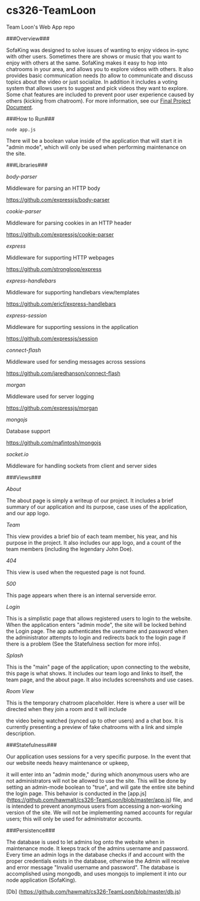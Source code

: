 # cs326-TeamLoon
Team Loon's Web App repo

###Overview###

 SofaKing was designed to solve issues of wanting to enjoy videos in-sync with other users. Sometimes there are shows or music that you want
 to enjoy with others at the same. SofaKing makes it easy to hop into chatrooms in your area, and allows you to explore videos with others.
 It also provides basic communication needs (to allow to communicate and discuss topics about the video or just socialize. In
 addition it includes a voting system that allows users to suggest and pick videos they want to explore. Some chat features are included to
 prevent poor user experience caused by others (kicking from chatroom). For more information, see our
 [Final Project Document](https://docs.google.com/document/d/10Ry11kDxrAS6hF58ACVqZ_flG4xd5b_fdzNJwG2IOEs/edit?usp=sharing).

###How to Run###

 ```
 node app.js
 ```

 There will be a boolean value inside of the application that will start it in "admin mode", which will only be used when performing maintenance
 on the site.

###Libraries###

 *body-parser*

 Middleware for parsing an HTTP body

 https://github.com/expressjs/body-parser

 *cookie-parser*

 Middleware for parsing cookies in an HTTP header

 https://github.com/expressjs/cookie-parser

 *express*

 Middleware for supporting HTTP webpages

 https://github.com/strongloop/express

 *express-handlebars*

 Middleware for supporting handlebars view/templates

 https://github.com/ericf/express-handlebars

 *express-session*

 Middleware for supporting sessions in the application

 https://github.com/expressjs/session

 *connect-flash*

 Middleware used for sending messages across sessions

 https://github.com/jaredhanson/connect-flash

 *morgan*

 Middleware used for server logging

 https://github.com/expressjs/morgan

 *mongojs*

 Database support

 https://github.com/mafintosh/mongojs

*socket.io*

Middleware for handling sockets from client and server sides

###Views###

 *About*

 The about page is simply a writeup of our project. It includes a brief summary of our application
 and its purpose, case uses of the application, and our app logo.

 *Team*

 This view provides a brief bio of each team member, his year, and his purpose in the project. It
 also includes our app logo, and a count of the team members (including the legendary John Doe).

 *404*

 This view is used when the requested page is not found.

 *500*

 This page appears when there is an internal serverside error.

 *Login*

 This is a simplistic page that allows registered users to login to the website. When the application enters "admin mode",
 the site will be locked behind the Login page. The app authenticates the username and password when the administrator
 attempts to login and redirects back to the login page if there is a problem (See the Statefulness section for more
 info).

 *Splash*

 This is the "main" page of the application; upon connecting to the website, this page is what shows. It includes our team
 logo and links to itself, the team page, and the about page. It also includes screenshots and use cases.

 *Room View*

 This is the temporary chatroom placeholder. Here is where a user will be directed when they join a room and it will include

 the video being watched (synced up to other users) and a chat box. It is currently presenting
 a preview of fake chatrooms with a link and simple description.


###Statefulness###

 Our application uses sessions for a very specific purpose. In the event that our website needs heavy maintenance or upkeep,

 it will enter into an "admin mode," during which anonymous users who are not administrators will not be allowed to use the site. This will
 be done by setting an admin-mode boolean to "true", and will gate the entire site behind the login page. This behavior is conducted
 in the [app.js] (https://github.com/hawmalt/cs326-TeamLoon/blob/master/app.js) file, and is intended to prevent anonymous users from
 accessing a non-working version of the site. We will not be implementing named accounts for regular users; this will only be used for
 administrator accounts.


###Persistence###

 The database is used to let admins log onto the website when in maintenance mode. It keeps track of the admins username and password. Every time an admin logs in the database checks if and account with the proper credentials exists in the database, otherwise the Admin will receive and error message "Invalid username and password". The database is accomplished using mongodb, and uses mongojs to implement it into our node application (SofaKing).


[Db] (https://github.com/hawmalt/cs326-TeamLoon/blob/master/db.js)
